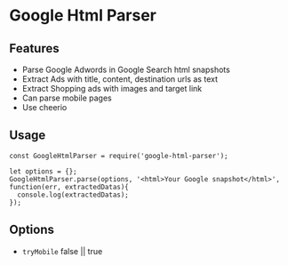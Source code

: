 # Google Html Parser

## Features

* Parse Google Adwords in Google Search html snapshots
* Extract Ads with title, content, destination urls as text
* Extract Shopping ads with images and target link
* Can parse mobile pages
* Use cheerio

## Usage

```
const GoogleHtmlParser = require('google-html-parser');

let options = {};
GoogleHtmlParser.parse(options, '<html>Your Google snapshot</html>', function(err, extractedDatas){
  console.log(extractedDatas);
});

```

## Options

* `tryMobile` false || true

